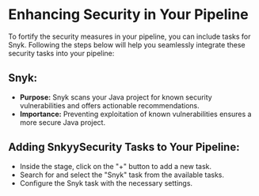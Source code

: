 # Enhancing Security in Your Pipeline

To fortify the security measures in your pipeline, you can include tasks for Snyk. Following the steps below will help you seamlessly integrate these security tasks into your pipeline:

## **Snyk:**
   - **Purpose:** Snyk scans your Java project for known security vulnerabilities and offers actionable recommendations.
   - **Importance:** Preventing exploitation of known vulnerabilities ensures a more secure Java project.

## Adding SnkyySecurity Tasks to Your Pipeline:
   - Inside the stage, click on the "+" button to add a new task.
   - Search for and select the "Snyk" task from the available tasks.
   - Configure the Snyk task with the necessary settings.


